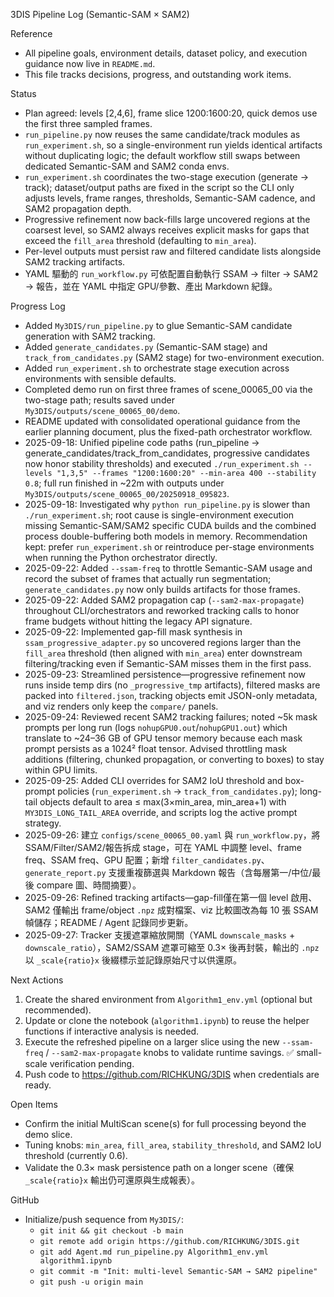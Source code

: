 3DIS Pipeline Log (Semantic-SAM × SAM2)

Reference
- All pipeline goals, environment details, dataset policy, and execution guidance now live in `README.md`.
- This file tracks decisions, progress, and outstanding work items.

Status
- Plan agreed: levels [2,4,6], frame slice 1200:1600:20, quick demos use the first three sampled frames.
- `run_pipeline.py` now reuses the same candidate/track modules as `run_experiment.sh`, so a single-environment run yields identical artifacts without duplicating logic; the default workflow still swaps between dedicated Semantic-SAM and SAM2 conda envs.
- `run_experiment.sh` coordinates the two-stage execution (generate → track); dataset/output paths are fixed in the script so the CLI only adjusts levels, frame ranges, thresholds, Semantic-SAM cadence, and SAM2 propagation depth.
- Progressive refinement now back-fills large uncovered regions at the coarsest level, so SAM2 always receives explicit masks for gaps that exceed the `fill_area` threshold (defaulting to `min_area`).
- Per-level outputs must persist raw and filtered candidate lists alongside SAM2 tracking artifacts.
- YAML 驅動的 `run_workflow.py` 可依配置自動執行 SSAM → filter → SAM2 → 報告，並在 YAML 中指定 GPU/參數、產出 Markdown 紀錄。

Progress Log
- Added `My3DIS/run_pipeline.py` to glue Semantic-SAM candidate generation with SAM2 tracking.
- Added `generate_candidates.py` (Semantic-SAM stage) and `track_from_candidates.py` (SAM2 stage) for two-environment execution.
- Added `run_experiment.sh` to orchestrate stage execution across environments with sensible defaults.
- Completed demo run on first three frames of scene_00065_00 via the two-stage path; results saved under `My3DIS/outputs/scene_00065_00/demo`.
- README updated with consolidated operational guidance from the earlier planning document, plus the fixed-path orchestrator workflow.
- 2025-09-18: Unified pipeline code paths (run_pipeline → generate_candidates/track_from_candidates, progressive candidates now honor stability thresholds) and executed `./run_experiment.sh --levels "1,3,5" --frames "1200:1600:20" --min-area 400 --stability 0.8`; full run finished in ~22m with outputs under `My3DIS/outputs/scene_00065_00/20250918_095823`.
- 2025-09-18: Investigated why `python run_pipeline.py` is slower than `./run_experiment.sh`; root cause is single-environment execution missing Semantic-SAM/SAM2 specific CUDA builds and the combined process double-buffering both models in memory. Recommendation kept: prefer `run_experiment.sh` or reintroduce per-stage environments when running the Python orchestrator directly.
- 2025-09-22: Added `--ssam-freq` to throttle Semantic-SAM usage and record the subset of frames that actually run segmentation; `generate_candidates.py` now only builds artifacts for those frames.
- 2025-09-22: Added SAM2 propagation cap (`--sam2-max-propagate`) throughout CLI/orchestrators and reworked tracking calls to honor frame budgets without hitting the legacy API signature.
- 2025-09-22: Implemented gap-fill mask synthesis in `ssam_progressive_adapter.py` so uncovered regions larger than the `fill_area` threshold (then aligned with `min_area`) enter downstream filtering/tracking even if Semantic-SAM misses them in the first pass.
- 2025-09-23: Streamlined persistence—progressive refinement now runs inside temp dirs (no `_progressive_tmp` artifacts), filtered masks are packed into `filtered.json`, tracking objects emit JSON-only metadata, and viz renders only keep the `compare/` panels.
- 2025-09-24: Reviewed recent SAM2 tracking failures; noted ~5k mask prompts per long run (logs `nohupGPU0.out`/`nohupGPU1.out`) which translate to ~24–36 GB of GPU tensor memory because each mask prompt persists as a 1024² float tensor. Advised throttling mask additions (filtering, chunked propagation, or converting to boxes) to stay within GPU limits.
- 2025-09-25: Added CLI overrides for SAM2 IoU threshold and box-prompt policies (`run_experiment.sh` → `track_from_candidates.py`); long-tail objects default to area ≤ max(3×min_area, min_area+1) with `MY3DIS_LONG_TAIL_AREA` override, and scripts log the active prompt strategy.
- 2025-09-26: 建立 `configs/scene_00065_00.yaml` 與 `run_workflow.py`，將 SSAM/Filter/SAM2/報告拆成 stage，可在 YAML 中調整 level、frame freq、SSAM freq、GPU 配置；新增 `filter_candidates.py`、`generate_report.py` 支援重複篩選與 Markdown 報告（含每層第一/中位/最後 compare 圖、時間摘要）。
- 2025-09-26: Refined tracking artifacts—gap-fill僅在第一個 level 啟用、SAM2 僅輸出 frame/object `.npz` 成對檔案、viz 比較圖改為每 10 張 SSAM 幀儲存；README / Agent 記錄同步更新。
- 2025-09-27: Tracker 支援遮罩縮放開關（YAML `downscale_masks` + `downscale_ratio`），SAM2/SSAM 遮罩可縮至 0.3× 後再封裝，輸出的 `.npz` 以 `_scale{ratio}x` 後綴標示並記錄原始尺寸以供還原。

Next Actions
1) Create the shared environment from `Algorithm1_env.yml` (optional but recommended).
2) Update or clone the notebook (`algorithm1.ipynb`) to reuse the helper functions if interactive analysis is needed.
3) Execute the refreshed pipeline on a larger slice using the new `--ssam-freq` / `--sam2-max-propagate` knobs to validate runtime savings. ✅ small-scale verification pending.
4) Push code to https://github.com/RICHKUNG/3DIS when credentials are ready.

Open Items
- Confirm the initial MultiScan scene(s) for full processing beyond the demo slice.
- Tuning knobs: `min_area`, `fill_area`, `stability_threshold`, and SAM2 IoU threshold (currently 0.6).
- Validate the 0.3× mask persistence path on a longer scene（確保 `_scale{ratio}x` 輸出仍可還原與生成報表）。

GitHub
- Initialize/push sequence from `My3DIS/`:
  - `git init && git checkout -b main`
  - `git remote add origin https://github.com/RICHKUNG/3DIS.git`
  - `git add Agent.md run_pipeline.py Algorithm1_env.yml algorithm1.ipynb`
  - `git commit -m "Init: multi-level Semantic-SAM → SAM2 pipeline"`
  - `git push -u origin main`
